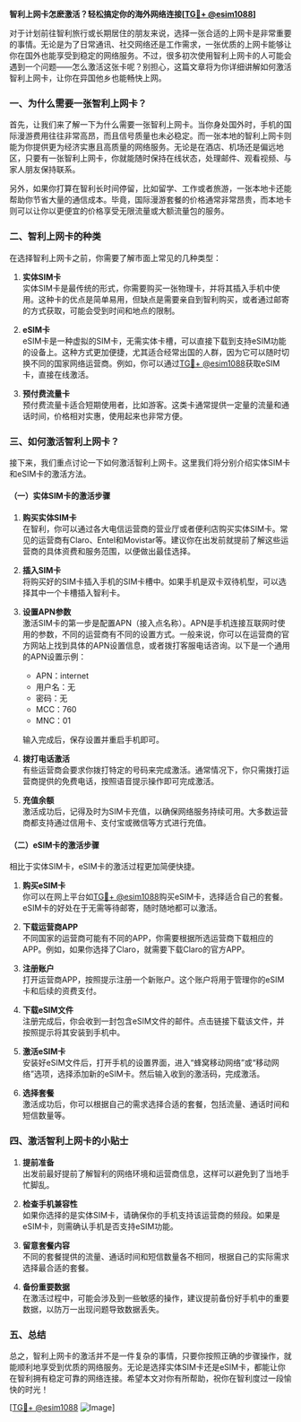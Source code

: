 **智利上网卡怎麽激活？轻松搞定你的海外网络连接[[TG💪+ @esim1088](https://t.me/s/esim1088)]**

对于计划前往智利旅行或长期居住的朋友来说，选择一张合适的上网卡是非常重要的事情。无论是为了日常通讯、社交网络还是工作需求，一张优质的上网卡能够让你在国外也能享受到稳定的网络服务。不过，很多初次使用智利上网卡的人可能会遇到一个问题——怎么激活这张卡呢？别担心，这篇文章将为你详细讲解如何激活智利上网卡，让你在异国他乡也能畅快上网。

### 一、为什么需要一张智利上网卡？

首先，让我们来了解一下为什么需要一张智利上网卡。当你身处国外时，手机的国际漫游费用往往非常高昂，而且信号质量也未必稳定。而一张本地的智利上网卡则能为你提供更为经济实惠且高质量的网络服务。无论是在酒店、机场还是偏远地区，只要有一张智利上网卡，你就能随时保持在线状态，处理邮件、观看视频、与家人朋友保持联系。

另外，如果你打算在智利长时间停留，比如留学、工作或者旅游，一张本地卡还能帮助你节省大量的通信成本。毕竟，国际漫游套餐的价格通常非常昂贵，而本地卡则可以让你以更便宜的价格享受无限流量或大额流量包的服务。

### 二、智利上网卡的种类

在选择智利上网卡之前，你需要了解市面上常见的几种类型：

1. **实体SIM卡**  
   实体SIM卡是最传统的形式，你需要购买一张物理卡，并将其插入手机中使用。这种卡的优点是简单易用，但缺点是需要亲自到智利购买，或者通过邮寄的方式获取，可能会受到时间和地点的限制。

2. **eSIM卡**  
   eSIM卡是一种虚拟的SIM卡，无需实体卡槽，可以直接下载到支持eSIM功能的设备上。这种方式更加便捷，尤其适合经常出国的人群，因为它可以随时切换不同的国家网络运营商。例如，你可以通过[TG💪+ @esim1088](https://t.me/s/esim1088)获取eSIM卡，直接在线激活。

3. **预付费流量卡**  
   预付费流量卡适合短期使用者，比如游客。这类卡通常提供一定量的流量和通话时间，价格相对实惠，使用起来也非常方便。

### 三、如何激活智利上网卡？

接下来，我们重点讨论一下如何激活智利上网卡。这里我们将分别介绍实体SIM卡和eSIM卡的激活方法。

#### （一）实体SIM卡的激活步骤

1. **购买实体SIM卡**  
   在智利，你可以通过各大电信运营商的营业厅或者便利店购买实体SIM卡。常见的运营商有Claro、Entel和Movistar等。建议你在出发前就提前了解这些运营商的具体资费和服务范围，以便做出最佳选择。

2. **插入SIM卡**  
   将购买好的SIM卡插入手机的SIM卡槽中。如果手机是双卡双待机型，可以选择其中一个卡槽插入智利卡。

3. **设置APN参数**  
   激活SIM卡的第一步是配置APN（接入点名称）。APN是手机连接互联网时使用的参数，不同的运营商有不同的设置方式。一般来说，你可以在运营商的官方网站上找到具体的APN设置信息，或者拨打客服电话咨询。以下是一个通用的APN设置示例：
   - APN：internet
   - 用户名：无
   - 密码：无
   - MCC：760
   - MNC：01

   输入完成后，保存设置并重启手机即可。

4. **拨打电话激活**  
   有些运营商会要求你拨打特定的号码来完成激活。通常情况下，你只需拨打运营商提供的免费电话，按照语音提示操作即可完成激活。

5. **充值余额**  
   激活成功后，记得及时为SIM卡充值，以确保网络服务持续可用。大多数运营商都支持通过信用卡、支付宝或微信等方式进行充值。

#### （二）eSIM卡的激活步骤

相比于实体SIM卡，eSIM卡的激活过程更加简便快捷。

1. **购买eSIM卡**  
   你可以在网上平台如[TG💪+ @esim1088](https://t.me/s/esim1088)购买eSIM卡，选择适合自己的套餐。eSIM卡的好处在于无需等待邮寄，随时随地都可以激活。

2. **下载运营商APP**  
   不同国家的运营商可能有不同的APP，你需要根据所选运营商下载相应的APP。例如，如果你选择了Claro，就需要下载Claro的官方APP。

3. **注册账户**  
   打开运营商APP，按照提示注册一个新账户。这个账户将用于管理你的eSIM卡和后续的资费支付。

4. **下载eSIM文件**  
   注册完成后，你会收到一封包含eSIM文件的邮件。点击链接下载该文件，并按照提示将其安装到手机中。

5. **激活eSIM卡**  
   安装好eSIM文件后，打开手机的设置界面，进入“蜂窝移动网络”或“移动网络”选项，选择添加新的eSIM卡。然后输入收到的激活码，完成激活。

6. **选择套餐**  
   激活成功后，你可以根据自己的需求选择合适的套餐，包括流量、通话时间和短信数量等。

### 四、激活智利上网卡的小贴士

1. **提前准备**  
   出发前最好提前了解智利的网络环境和运营商信息，这样可以避免到了当地手忙脚乱。

2. **检查手机兼容性**  
   如果你选择的是实体SIM卡，请确保你的手机支持该运营商的频段。如果是eSIM卡，则需确认手机是否支持eSIM功能。

3. **留意套餐内容**  
   不同的套餐提供的流量、通话时间和短信数量各不相同，根据自己的实际需求选择最合适的套餐。

4. **备份重要数据**  
   在激活过程中，可能会涉及到一些敏感的操作，建议提前备份好手机中的重要数据，以防万一出现问题导致数据丢失。

### 五、总结

总之，智利上网卡的激活并不是一件复杂的事情，只要你按照正确的步骤操作，就能顺利地享受到优质的网络服务。无论是选择实体SIM卡还是eSIM卡，都能让你在智利拥有稳定可靠的网络连接。希望本文对你有所帮助，祝你在智利度过一段愉快的时光！

[[TG💪+ @esim1088](https://t.me/s/esim1088) ![Image](https://i.postimg.cc/4NQfJmqS/Snipaste-2025-05-13-00-14-12.png)]